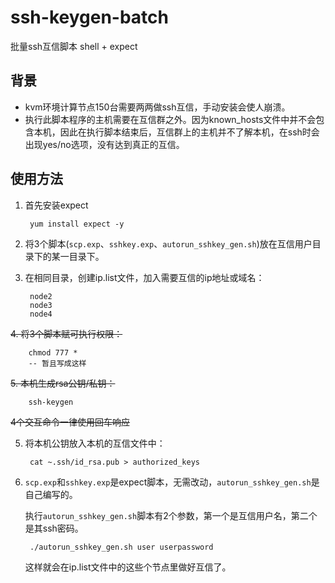 # ssh-keygen-batch
批量ssh互信脚本 shell + expect

## 背景 ##

+ kvm环境计算节点150台需要两两做ssh互信，手动安装会使人崩溃。
+ 执行此脚本程序的主机需要在互信群之外。因为known_hosts文件中并不会包含本机，因此在执行脚本结束后，互信群上的主机并不了解本机，在ssh时会出现yes/no选项，没有达到真正的互信。

## 使用方法 ##

1. 首先安装expect

		yum install expect -y

2. 将3个脚本(`scp.exp`、`sshkey.exp`、`autorun_sshkey_gen.sh`)放在互信用户目录下的某一目录下。
3. 在相同目录，创建ip.list文件，加入需要互信的ip地址或域名：

		node2
		node3
		node4

~~4. 将3个脚本赋可执行权限：~~

		chmod 777 *
		-- 暂且写成这样

~~5. 本机生成rsa公钥/私钥：~~

		ssh-keygen

~~4个交互命令一律使用回车响应~~



5. 将本机公钥放入本机的互信文件中：

		cat ~.ssh/id_rsa.pub > authorized_keys

6. `scp.exp`和`sshkey.exp`是expect脚本，无需改动，`autorun_sshkey_gen.sh`是自己编写的。

	执行`autorun_sshkey_gen.sh`脚本有2个参数，第一个是互信用户名，第二个是其ssh密码。

		./autorun_sshkey_gen.sh user userpassword  

    这样就会在ip.list文件中的这些个节点里做好互信了。
